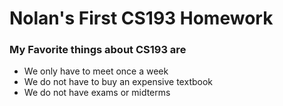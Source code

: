 # Nolan's First CS193 Homework

### My Favorite things about CS193 are 
- We only have to meet once a week
- We do not have to buy an expensive textbook
- We do not have exams or midterms
